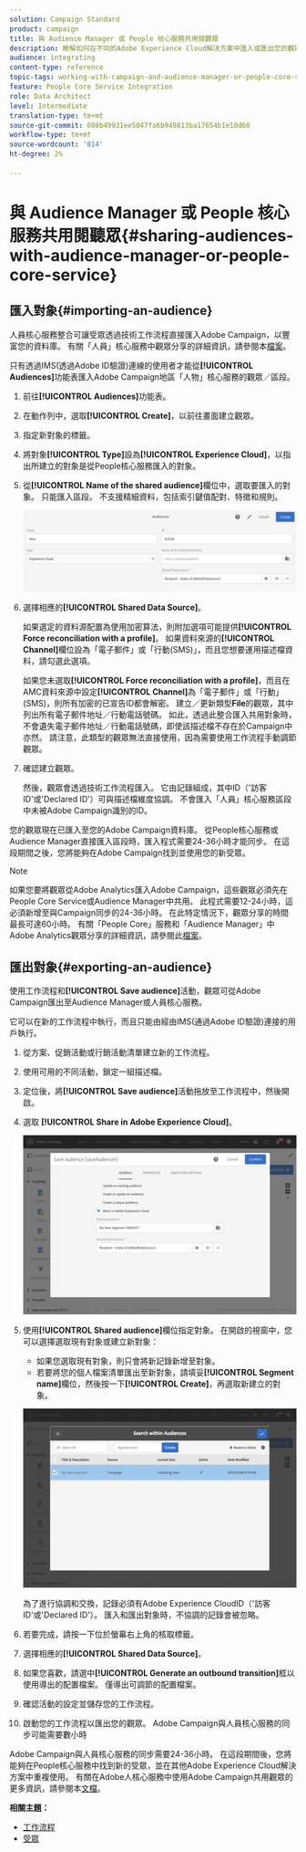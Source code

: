 ```yaml
---
solution: Campaign Standard
product: campaign
title: 與 Audience Manager 或 People 核心服務共用閱聽眾
description: 瞭解如何在不同的Adobe Experience Cloud解決方案中匯入或匯出您的觀眾。
audience: integrating
content-type: reference
topic-tags: working-with-campaign-and-audience-manager-or-people-core-service
feature: People Core Service Integration
role: Data Architect
level: Intermediate
translation-type: tm+mt
source-git-commit: 088b49931ee5047fa6b949813ba17654b1e10d60
workflow-type: tm+mt
source-wordcount: '814'
ht-degree: 2%

---
```



# 與 Audience Manager 或 People 核心服務共用閱聽眾{#sharing-audiences-with-audience-manager-or-people-core-service}

## 匯入對象{#importing-an-audience}

人員核心服務整合可讓受眾透過技術工作流程直接匯入Adobe Campaign，以豐富您的資料庫。 有關「人員」核心服務中觀眾分享的詳細資訊，請參閱本[檔案](https://docs.adobe.com/content/help/en/analytics/components/segmentation/segmentation-workflow/seg-publish.html)。

只有透過IMS(透過Adobe ID驗證)連線的使用者才能從&#x200B;**[!UICONTROL Audiences]**&#x200B;功能表匯入Adobe Campaign地區「人物」核心服務的觀眾／區段。

1. 前往&#x200B;**[!UICONTROL Audiences]**&#x200B;功能表。
1. 在動作列中，選取&#x200B;**[!UICONTROL Create]**，以前往畫面建立觀眾。
1. 指定新對象的標籤。
1. 將對象&#x200B;**[!UICONTROL Type]**&#x200B;設為&#x200B;**[!UICONTROL Experience Cloud]**，以指出所建立的對象是從People核心服務匯入的對象。
1. 從&#x200B;**[!UICONTROL Name of the shared audience]**&#x200B;欄位中，選取要匯入的對象。 只能匯入區段。 不支援精細資料，包括索引鍵值配對、特徵和規則。

   ![](assets/aam_import_audience.png)

1. 選擇相應的&#x200B;**[!UICONTROL Shared Data Source]**。

   如果選定的資料源配置為使用加密算法，則附加選項可能提供&#x200B;**[!UICONTROL Force reconciliation with a profile]**。 如果資料來源的&#x200B;**[!UICONTROL Channel]**&#x200B;欄位設為「電子郵件」或「行動(SMS)」，而且您想要運用描述檔資料，請勾選此選項。

   如果您未選取&#x200B;**[!UICONTROL Force reconciliation with a profile]**，而且在AMC資料來源中設定&#x200B;**[!UICONTROL Channel]**&#x200B;為「電子郵件」或「行動」(SMS)，則所有加密的已宣告ID都會解密。 建立／更新類型&#x200B;**File**&#x200B;的觀眾，其中列出所有電子郵件地址／行動電話號碼。 如此，透過此整合匯入共用對象時，不會遺失電子郵件地址／行動電話號碼，即使該描述檔不存在於Campaign中亦然。 請注意，此類型的觀眾無法直接使用，因為需要使用工作流程手動調節觀眾。

1. 確認建立觀眾。

   然後，觀眾會透過技術工作流程匯入。 它由記錄組成，其中ID（&#39;訪客ID&#39;或&#39;Declared ID&#39;）可與描述檔維度協調。 不會匯入「人員」核心服務區段中未被Adobe Campaign識別的ID。

您的觀眾現在已匯入至您的Adobe Campaign資料庫。 從People核心服務或Audience Manager直接匯入區段時，匯入程式需要24-36小時才能同步。 在這段期間之後，您將能夠在Adobe Campaign找到並使用您的新受眾。

>[!NOTE]
>
>如果您要將觀眾從Adobe Analytics匯入Adobe Campaign，這些觀眾必須先在People Core Service或Audience Manager中共用。 此程式需要12-24小時，這必須新增至與Campaign同步的24-36小時。 在此特定情況下，觀眾分享的時間最長可達60小時。 有關「People Core」服務和「Audience Manager」中Adobe Analytics觀眾分享的詳細資訊，請參閱此[檔案](https://docs.adobe.com/content/help/en/analytics/components/segmentation/segmentation-workflow/seg-publish.html)。

## 匯出對象{#exporting-an-audience}

使用工作流程和&#x200B;**[!UICONTROL Save audience]**&#x200B;活動，觀眾可從Adobe Campaign匯出至Audience Manager或人員核心服務。

它可以在新的工作流程中執行，而且只能由經由IMS(通過Adobe ID驗證)連接的用戶執行。

1. 從方案、促銷活動或行銷活動清單建立新的工作流程。
1. 使用可用的不同活動，鎖定一組描述檔。
1. 定位後，將&#x200B;**[!UICONTROL Save audience]**&#x200B;活動拖放至工作流程中，然後開啟。
1. 選取 **[!UICONTROL Share in Adobe Experience Cloud]**。

   ![](assets/aam_save_audience_activity.png)

1. 使用&#x200B;**[!UICONTROL Shared audience]**&#x200B;欄位指定對象。 在開啟的視窗中，您可以選擇選取現有對象或建立新對象：

   * 如果您選取現有對象，則只會將新記錄新增至對象。
   * 若要將您的個人檔案清單匯出至新對象，請填妥&#x200B;**[!UICONTROL Segment name]**&#x200B;欄位，然後按一下&#x200B;**[!UICONTROL Create]**，再選取新建立的對象。

   ![](assets/aam_save_audience_segment_picker.png)

   為了進行協調和交換，記錄必須有Adobe Experience CloudID（&#39;訪客ID&#39;或&#39;Declared ID&#39;）。 匯入和匯出對象時，不協調的記錄會被忽略。

1. 若要完成，請按一下位於螢幕右上角的核取標籤。
1. 選擇相應的&#x200B;**[!UICONTROL Shared Data Source]**。
1. 如果您喜歡，請選中&#x200B;**[!UICONTROL Generate an outbound transition]**&#x200B;框以使用導出的配置檔案。 僅導出可調節的配置檔案。
1. 確認活動的設定並儲存您的工作流程。
1. 啟動您的工作流程以匯出您的觀眾。 Adobe Campaign與人員核心服務的同步可能需要數小時

Adobe Campaign與人員核心服務的同步需要24-36小時。 在這段期間後，您將能夠在People核心服務中找到新的受眾，並在其他Adobe Experience Cloud解決方案中重複使用。 有關在Adobe人核心服務中使用Adobe Campaign共用觀眾的更多資訊，請參閱本[文檔](https://docs.adobe.com/content/help/en/core-services/interface/audiences/t-audience-create.html)。

**相關主題：**

* [工作流程](../../automating/using/get-started-workflows.md)
* [受眾](../../audiences/using/about-audiences.md)

